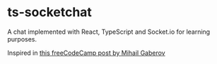 # ts-socketchat
A chat implemented with React, TypeScript and Socket.io for learning purposes.

Inspired in [this freeCodeCamp post by Mihail Gaberov](https://www.freecodecamp.org/news/build-a-chat-app-with-react-typescript-and-socket-io-d7e1192d288/)
